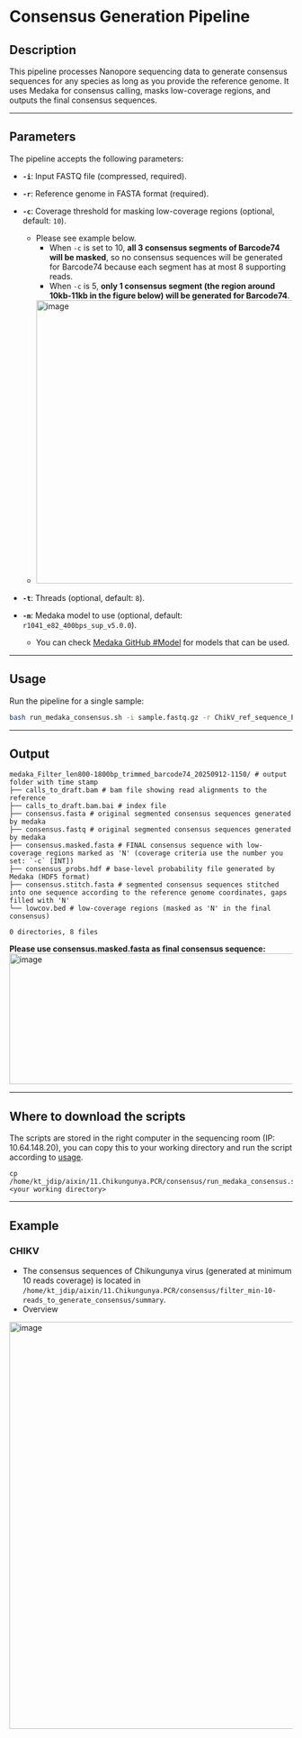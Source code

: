 # Consensus Generation Pipeline

## Description
This pipeline processes Nanopore sequencing data to generate consensus sequences for any species as long as you provide the reference genome. It uses Medaka for consensus calling, masks low-coverage regions, and outputs the final consensus sequences.

---

## Parameters
The pipeline accepts the following parameters:

- **`-i`**: Input FASTQ file (compressed, required).
- **`-r`**: Reference genome in FASTA format (required).
- **`-c`**: Coverage threshold for masking low-coverage regions (optional, default: `10`).
  - Please see example below.
    - When `-c` is set to 10, **all 3 consensus segments of Barcode74 will be masked**, so no consensus sequences will be generated for Barcode74 because each segment has at most 8 supporting reads.
    - When `-c` is 5, **only 1 consensus segment (the region around 10kb-11kb in the figure below) will be generated for Barcode74**.
  - <img width="1279" height="503" alt="image" src="https://github.com/user-attachments/assets/ad8b5fb1-52c8-4236-8c4e-a0c8cae9f568" />

- **`-t`**: Threads (optional, default: `8`).
- **`-m`**: Medaka model to use (optional, default: `r1041_e82_400bps_sup_v5.0.0`).
  - You can check [Medaka GitHub #Model](https://github.com/nanoporetech/medaka?tab=readme-ov-file#models) for models that can be used.

---

## Usage
Run the pipeline for a single sample:
```bash
bash run_medaka_consensus.sh -i sample.fastq.gz -r ChikV_ref_sequence_PV593524.fasta -c 5 -t 12
```

---

## Output
```
medaka_Filter_len800-1800bp_trimmed_barcode74_20250912-1150/ # output folder with time stamp
├── calls_to_draft.bam # bam file showing read alignments to the reference
├── calls_to_draft.bam.bai # index file
├── consensus.fasta # original segmented consensus sequences generated by medaka 
├── consensus.fastq # original segmented consensus sequences generated by medaka 
├── consensus.masked.fasta # FINAL consensus sequence with low-coverage regions marked as 'N' (coverage criteria use the number you set: `-c` [INT])
├── consensus_probs.hdf # base-level probability file generated by Medaka (HDF5 format)
├── consensus.stitch.fasta # segmented consensus sequences stitched into one sequence according to the reference genome coordinates, gaps filled with 'N'
└── lowcov.bed # low-coverage regions (masked as 'N' in the final consensus)

0 directories, 8 files
```
**Please use consensus.masked.fasta as final consensus sequence:**
<img width="892" height="232" alt="image" src="https://github.com/user-attachments/assets/af55f0ee-a52b-43e4-98cc-858a4c4cec67" />

---

## Where to download the scripts
The scripts are stored in the right computer in the sequencing room (IP: 10.64.148.20), you can copy this to your working directory and run the script according to [usage](#usage).
```
cp /home/kt_jdip/aixin/11.Chikungunya.PCR/consensus/run_medaka_consensus.sh <your working directory>
```

---

## Example

### CHIKV
- The consensus sequences of Chikungunya virus (generated at minimum 10 reads coverage) is located in `/home/kt_jdip/aixin/11.Chikungunya.PCR/consensus/filter_min-10-reads_to_generate_consensus/summary`.
- Overview
<img width="1163" height="723" alt="image" src="https://github.com/user-attachments/assets/2b1106ff-25a7-4ac7-bfc9-c57cd3cafb9a" />


